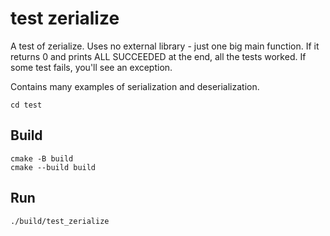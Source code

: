 # test zerialize

A test of zerialize. Uses no external library - just one big main function. If it returns 0 and prints ALL SUCCEEDED at the end, all the tests worked. If some test fails, you'll see an exception.

Contains many examples of serialization and deserialization.

    cd test

## Build

    cmake -B build
    cmake --build build

## Run

    ./build/test_zerialize
